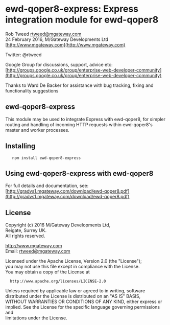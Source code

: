 # ewd-qoper8-express: Express integration module for ewd-qoper8
 
Rob Tweed <rtweed@mgateway.com>  
24 February 2016, M/Gateway Developments Ltd [http://www.mgateway.com](http://www.mgateway.com)  

Twitter: @rtweed

Google Group for discussions, support, advice etc: [http://groups.google.co.uk/group/enterprise-web-developer-community](http://groups.google.co.uk/group/enterprise-web-developer-community)

Thanks to Ward De Backer for assistance with bug tracking, fixing and functionality suggestions

## ewd-qoper8-express

This module may be used to integrate Express with ewd-qoper8, for simpler routing and handling of incoming HTTP 
requests within ewd-qoper8's master and worker processes.

## Installing

       npm install ewd-qoper8-express
	   
## Using ewd-qoper8-express with ewd-qoper8

For full details and documentation, see:
 [http://gradvs1.mgateway.com/download/ewd-qoper8.pdf](http://gradvs1.mgateway.com/download/ewd-qoper8.pdf)

## License

 Copyright (c) 2016 M/Gateway Developments Ltd,                           
 Reigate, Surrey UK.                                                      
 All rights reserved.                                                     
                                                                           
  http://www.mgateway.com                                                  
  Email: rtweed@mgateway.com                                               
                                                                           
                                                                           
  Licensed under the Apache License, Version 2.0 (the "License");          
  you may not use this file except in compliance with the License.         
  You may obtain a copy of the License at                                  
                                                                           
      http://www.apache.org/licenses/LICENSE-2.0                           
                                                                           
  Unless required by applicable law or agreed to in writing, software      
  distributed under the License is distributed on an "AS IS" BASIS,        
  WITHOUT WARRANTIES OR CONDITIONS OF ANY KIND, either express or implied. 
  See the License for the specific language governing permissions and      
   limitations under the License.      
